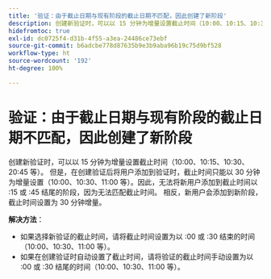 ```yaml
---
title: '验证：由于截止日期与现有阶段的截止日期不匹配，因此创建了新阶段'
description: 创建新验证时，可以以 15 分钟为增量设置截止时间（10:00、10:15、10:30、20:45 等）。 但是，在创建验证后将用户添加到验证时，截止时间只能以 30 分钟为增量设置（10:00、10:30、11:00 等）。
hidefromtoc: true
exl-id: dc0725f4-d31b-4f55-a3ea-24486ce73ebf
source-git-commit: b6adcbe778d87635b9e3b9aba96b19c75d9bf528
workflow-type: ht
source-wordcount: '192'
ht-degree: 100%

---
```


# 验证：由于截止日期与现有阶段的截止日期不匹配，因此创建了新阶段

<!--Requested article-->

创建新验证时，可以以 15 分钟为增量设置截止时间（10:00、10:15、10:30、20:45 等）。 但是，在创建验证后将用户添加到验证时，截止时间只能以 30 分钟为增量设置（10:00、10:30、11:00 等）。因此，无法将新用户添加到截止时间以 :15 或 :45 结尾的阶段，因为无法匹配截止时间。 相反，新用户会添加到新阶段，截止时间设置为 30 分钟增量。

**解决方法**：

* 如果选择新验证的截止时间，请将截止时间设置为以 :00 或 :30 结束的时间（10:00、10:30、11:00 等）。
* 如果在创建验证时自动设置了截止时间，请将验证的截止时间手动设置为以 :00 或 :30 结尾的时间（10:00、10:30、11:00 等）。
